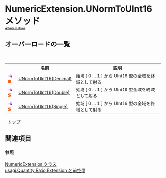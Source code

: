 # NumericExtension.UNormToUInt16 メソッド <div style="font-size:30%"><a href="https://github.com/usagi/usagi.cs/blob/master/docs/Home.md">≪Back to Home</a></div> 


## オーバーロードの一覧
&nbsp;<table><tr><th></th><th>名前</th><th>説明</th></tr><tr><td>![Public メソッド](media/pubmethod.gif "Public メソッド")![静的メンバー](media/static.gif "静的メンバー")</td><td><a href="M_usagi_Quantity_Ratio_Extension_NumericExtension_UNormToUInt16.md">UNormToUInt16(Decimal)</a></td><td>
始域 [ 0 ... 1 ] から UInt16 型の全域を終域として射る</td></tr><tr><td>![Public メソッド](media/pubmethod.gif "Public メソッド")![静的メンバー](media/static.gif "静的メンバー")</td><td><a href="M_usagi_Quantity_Ratio_Extension_NumericExtension_UNormToUInt16_1.md">UNormToUInt16(Double)</a></td><td>
始域 [ 0 ... 1 ] から UInt16 型全域を終域として射る</td></tr><tr><td>![Public メソッド](media/pubmethod.gif "Public メソッド")![静的メンバー](media/static.gif "静的メンバー")</td><td><a href="M_usagi_Quantity_Ratio_Extension_NumericExtension_UNormToUInt16_2.md">UNormToUInt16(Single)</a></td><td>
始域 [ 0 ... 1 ] から UInt16 型の全域を終域として射る</td></tr></table>&nbsp;
<a href="#numericextension.unormtouint16-メソッド">トップ</a>

## 関連項目


#### 参照
<a href="T_usagi_Quantity_Ratio_Extension_NumericExtension.md">NumericExtension クラス</a><br /><a href="N_usagi_Quantity_Ratio_Extension.md">usagi.Quantity.Ratio.Extension 名前空間</a><br />